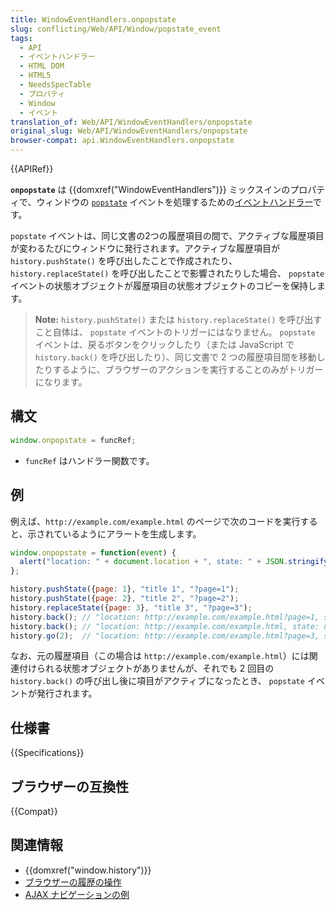 ```yaml
---
title: WindowEventHandlers.onpopstate
slug: conflicting/Web/API/Window/popstate_event
tags:
  - API
  - イベントハンドラー
  - HTML DOM
  - HTML5
  - NeedsSpecTable
  - プロパティ
  - Window
  - イベント
translation_of: Web/API/WindowEventHandlers/onpopstate
original_slug: Web/API/WindowEventHandlers/onpopstate
browser-compat: api.WindowEventHandlers.onpopstate
---
```

{{APIRef}}

**`onpopstate`** は {{domxref("WindowEventHandlers")}} ミックスインのプロパティで、ウィンドウの [`popstate`](/ja/docs/Web/API/Window/popstate_event) イベントを処理するための[イベントハンドラー](/ja/docs/Web/Events/Event_handlers)です。

`popstate` イベントは、同じ文書の2つの履歴項目の間で、アクティブな履歴項目が変わるたびにウィンドウに発行されます。アクティブな履歴項目が `history.pushState()` を呼び出したことで作成されたり、 `history.replaceState()` を呼び出したことで影響されたりした場合、 `popstate` イベントの状態オブジェクトが履歴項目の状態オブジェクトのコピーを保持します。

> **Note:** `history.pushState()` または `history.replaceState()` を呼び出すこと自体は、 `popstate` イベントのトリガーにはなりません。 `popstate` イベントは、戻るボタンをクリックしたり（または JavaScript で `history.back()` を呼び出したり）、同じ文書で 2 つの履歴項目間を移動したりするように、ブラウザーのアクションを実行することのみがトリガーになります。

## 構文

```js
window.onpopstate = funcRef;
```

- `funcRef` はハンドラー関数です。

## 例

例えば、`http://example.com/example.html` のページで次のコードを実行すると、示されているようにアラートを生成します。

```js
window.onpopstate = function(event) {
  alert("location: " + document.location + ", state: " + JSON.stringify(event.state));
};

history.pushState({page: 1}, "title 1", "?page=1");
history.pushState({page: 2}, "title 2", "?page=2");
history.replaceState({page: 3}, "title 3", "?page=3");
history.back(); // "location: http://example.com/example.html?page=1, state: {"page":1}" とアラート
history.back(); // "location: http://example.com/example.html, state: null" とアラート
history.go(2);  // "location: http://example.com/example.html?page=3, state: {"page":3}" とアラート
```

なお、元の履歴項目（この場合は `http://example.com/example.html`）には関連付けられる状態オブジェクトがありませんが、それでも 2 回目の `history.back()` の呼び出し後に項目がアクティブになったとき、 `popstate` イベントが発行されます。

## 仕様書

{{Specifications}}

## ブラウザーの互換性

{{Compat}}

## 関連情報

- {{domxref("window.history")}}
- [ブラウザーの履歴の操作](/ja/docs/Web/API/History_API)
- [AJAX ナビゲーションの例](/ja/docs/Web/API/History_API/Example)
